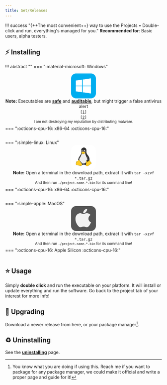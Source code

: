 ```yaml
---
title: Get/Releases
---
```


!!! success "{++The most convenient++} way to use the Projects • Double-click and run, everything's managed for you."
    **Recommended for**: Basic users, alpha testers.

## ⚡️ Installing

!!! abstract ""
    === ":material-microsoft: Windows"
        <div align="center">
          <img src="https://raw.githubusercontent.com/edent/SuperTinyIcons/master/images/svg/windows.svg" style="vertical-align: middle; border-radius: 20%;" width="80">
          <div>
            <b>Note:</b> Executables are <b><a target="_blank" href="https://github.com/ofek/pyapp">safe</a></b> and <b><a target="_blank" href="https://github.com/BrokenSource/BrokenSource/actions">auditable</a></b>, but might trigger a false antivirus alert
            <code>
              [<a target="_blank" href="https://github.com/astral-sh/rye/issues/468#issuecomment-1956285911">1</a>]
              [<a target="_blank" href="https://github.com/pyinstaller/pyinstaller/issues/6754">2</a>]
            </code>
            <div><sup>I am not destroying my reputation by distributing malware.</sup></div>
          </div>
        </div>
        === ":octicons-cpu-16: x86-64 :octicons-cpu-16:"
            <table id="windows-amd64"><tbody/></table>
    === ":simple-linux: Linux"
        <div align="center">
          <img src="https://raw.githubusercontent.com/edent/SuperTinyIcons/master/images/svg/linux.svg" style="vertical-align: middle; border-radius: 20%;" width="80">
          <div><b>Note:</b> Open a terminal in the download path, extract it with `tar -xzvf *.tar.gz`</div>
          <div><sup>And then run `./project-name-*.bin` for its command line!</sup></div>
        </div>
        === ":octicons-cpu-16: x86-64 :octicons-cpu-16:"
            <table id="linux-amd64"><tbody/></table>
    === ":simple-apple: MacOS"
        <div align="center">
          <img src="https://raw.githubusercontent.com/edent/SuperTinyIcons/master/images/svg/apple.svg" style="vertical-align: middle; border-radius: 20%;" width="80">
          <div><b>Note:</b> Open a terminal in the download path, extract it with `tar -xzvf *.tar.gz`</div>
          <div><sup>And then run `./project-name-*.bin` for its command line!</sup></div>
        </div>
        === ":octicons-cpu-16: Apple Silicon :octicons-cpu-16:"
            <table id="macos-arm64"><tbody/></table>

<script>
  function add_release(emoji, name, platform, architecture, version, enabled) {

    // Create the project name left button
    const project_cell = Object.assign(document.createElement('td'), {style: 'width: 50%'});
    const name_link = Object.assign(document.createElement('a'), {
      className: 'md-button md-button--stretch md-button--thin',
      href: `https://brokensrc.dev/${name.toLowerCase()}`,
      innerHTML: `${emoji} ${name}`,
    });

    // Create the big clickable download button users love
    const download_cell = Object.assign(document.createElement('td'), {style: 'width: 50%'});
    const download_link = Object.assign(document.createElement('a'), {
      className: 'md-button md-button--primary md-button--stretch',
    });

    if (enabled) {
      const icon = `<span class="twemoji"><svg xmlns="http://www.w3.org/2000/svg" viewBox="0 0 16 16"><path d="M2.75 14A1.75 1.75 0 0 1 1 12.25v-2.5a.75.75 0 0 1 1.5 0v2.5c0 .138.112.25.25.25h10.5a.25.25 0 0 0 .25-.25v-2.5a.75.75 0 0 1 1.5 0v2.5A1.75 1.75 0 0 1 13.25 14Z"></path><path d="M7.25 7.689V2a.75.75 0 0 1 1.5 0v5.689l1.97-1.969a.749.749 0 1 1 1.06 1.06l-3.25 3.25a.75.75 0 0 1-1.06 0L4.22 6.78a.749.749 0 1 1 1.06-1.06z"></path></svg></span>`;
      const extension = {windows: 'exe', linux: 'tar.gz', macos: 'tar.gz'}[platform];
      download_link.innerHTML = `${icon} Download`;
      download_link.href = [
        `https://github.com/BrokenSource/${name}/releases/download/${version}/`,
        `${name.toLowerCase()}-${platform}-${architecture}-${version}.${extension}`
      ].join('');
    } else {
      download_link.classList.add('md-button--disabled');
      download_link.innerHTML = 'Eventually';
    }

    // Create the hierarchy of elements of this row
    const row = document.createElement('tr');
    download_cell.appendChild(download_link);
    project_cell.appendChild(name_link);
    row.appendChild(project_cell);
    row.appendChild(download_cell);

    document.querySelector(`#${platform}-${architecture} tbody`).appendChild(row);
  }

  add_release("🌊", "DepthFlow",   "windows", "amd64", "v0.8.0", true)
  add_release("🌊", "DepthFlow",   "linux",   "amd64", "v0.8.0", true)
  add_release("🌊", "DepthFlow",   "macos",   "arm64", "v0.8.0", true)
  add_release("🔥", "ShaderFlow",  "windows", "amd64", "v0.8.0", true)
  add_release("🔥", "ShaderFlow",  "linux",   "amd64", "v0.8.0", true)
  add_release("🔥", "ShaderFlow",  "macos",   "arm64", "v0.8.0", true)
  add_release("🎹", "Pianola",     "windows", "amd64", "v0.8.0", false)
  add_release("🎹", "Pianola",     "linux",   "amd64", "v0.8.0", false)
  add_release("🎹", "Pianola",     "macos",   "arm64", "v0.8.0", false)
  add_release("🎧", "SpectroNote", "windows", "amd64", "v0.8.0", false)
  add_release("🎧", "SpectroNote", "linux",   "amd64", "v0.8.0", false)
  add_release("🎧", "SpectroNote", "macos",   "arm64", "v0.8.0", false)
</script>

## ⭐️ Usage

Simply **double click** and run the executable on your platform. It will install or update everything and run the software. Go back to the project tab of your interest for more info!

## 🚀 Upgrading

Download a newer release from here, or your package manager[^1].

[^1]: You know what you are doing if using this. Reach me if you want to package for any package manager, we could make it official and write a proper page and guide for it!

## ♻️ Uninstalling

See the <a href="site:/get/uninstalling"><b>uninstalling</b></a> page.
